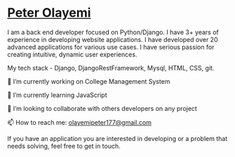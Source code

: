 <a href='http://peterolayemi.github.io/'><h1>Peter Olayemi</h1></a>

I am a back end developer focused on Python/Django.
I have 3+ years of experience in developing website applications. I have developed over 20 advanced applications for various use cases. I have serious passion for creating intuitive, dynamic user experiences.

My tech stack - Django, DjangoRestFramework, Mysql, HTML, CSS, git.

🔭 I’m currently working on College Management System

🌱 I’m currently learning JavaScript

👯 I’m looking to collaborate with others developers on any project

📫 How to reach me: olayemipeter177@gmail.com

If you have an application you are interested in developing or a problem that needs solving, feel free to get in touch.
